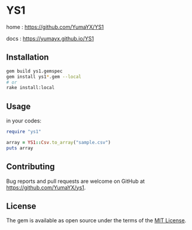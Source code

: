 # YS1

home
: <https://github.com/YumaYX/YS1>

docs
: <https://yumayx.github.io/YS1>

## Installation

```sh
gem build ys1.gemspec
gem install ys1*.gem --local
# or
rake install:local
```

## Usage

in your codes:

```ruby
require "ys1"

array = YS1::Csv.to_array("sample.csv")
puts array
```

## Contributing

Bug reports and pull requests are welcome on GitHub at https://github.com/YumaYX/ys1.

## License

The gem is available as open source under the terms of the [MIT License](https://opensource.org/licenses/MIT).
